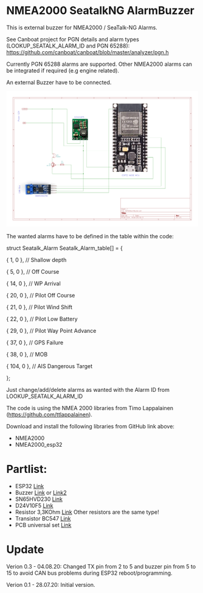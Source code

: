 # NMEA2000 SeatalkNG AlarmBuzzer
This is external buzzer for NMEA2000 / SeaTalk-NG Alarms.

See Canboat project for PGN details and alarm types (LOOKUP_SEATALK_ALARM_ID and PGN 65288): https://github.com/canboat/canboat/blob/master/analyzer/pgn.h

Currently PGN 65288 alarms are supported. Other NMEA2000 alarms can be integrated if required (e.g engine related).

An external Buzzer have to be connected.

![Schematics](https://github.com/AK-Homberger/NMEA2000-SeatalkNG-AlarmBuzzer/blob/master/NMEA2000-AlarmBuzzer.png)

The wanted alarms have to be defined in the table within the code:

struct Seatalk_Alarm Seatalk_Alarm_table[] = {

  { 1,  0 },  // Shallow depth
  
  { 5,  0 },  // Off Course
  
  { 14, 0 },  // WP Arrival
  
  { 20, 0 },  // Pilot Off Course
  
  { 21, 0 },  // Pilot Wind Shift
  
  { 22, 0 },  // Pilot Low Battery
  
  { 29, 0 },  // Pilot Way Point Advance
  
  { 37, 0 },  // GPS Failure
  
  { 38, 0 },  // MOB
  
  { 104, 0 }, // AIS Dangerous Target
  
};

Just change/add/delete alarms as wanted with the Alarm ID from LOOKUP_SEATALK_ALARM_ID

The code is using the NMEA 2000 libraries from Timo Lappalainen (https://github.com/ttlappalainen).

Download and install the following libraries from GitHub link above:

- NMEA2000
- NMEA2000_esp32

# Partlist:

- ESP32 [Link](https://www.amazon.de/AZDelivery-NodeMCU-Development-Nachfolgermodell-ESP8266/dp/B071P98VTG/ref=sxts_sxwds-bia-wc-drs3_0?__mk_de_DE=%C3%85M%C3%85%C5%BD%C3%95%C3%91&cv_ct_cx=ESP32&dchild=1&keywords=ESP32) 
- Buzzer  [Link](https://www.makershop.de/en/module/audio/aktiver-summer/) or [Link2](https://www.conrad.de/de/p/makerfactory-mf-6402168-aktiver-summer-2134056.html)
- SN65HVD230 [Link](https://www.amazon.de/SN65HVD230-Board-Connecting-Communication-Development/dp/B00KM6XMXO/ref=sxts_sxwds-bia-wc-drs1_0?__mk_de_DE=%C3%85M%C3%85%C5%BD%C3%95%C3%91&cv_ct_cx=SN65HVD230&dchild=1&keywords=SN65HVD230&pd_rd_i=B00KM6XMXO&pd_rd_r=0000ea9b-16c8-4bfc-bb40-b71623633214&pd_rd_w=VecN7&pd_rd_wg=VRb2Q&pf_rd_p=578deb70-f9b7-4aa5-9f96-98765f2717c8&pf_rd_r=H8X4ND0GD8MN6WH9H17A&psc=1&qid=1601309172&s=industrial&sr=1-1-5a42e879-3844-4142-9c14-e77fe027c877)
- D24V10F5 [Link](https://eckstein-shop.de/Pololu-5V-1A-Step-Down-Spannungsregler-D24V10F5)
- Resistor 3,3KOhm [Link](https://www.reichelt.de/widerstand-kohleschicht-3-3-kohm-0207-250-mw-5--1-4w-3-3k-p1397.html?search=widerstand+250+mw+3k3) Other resistors are the same type!
- Transistor BC547 [Link](https://www.reichelt.de/bipolartransistor-npn-45v-0-1a-0-5w-to-92-bc-547b-dio-p219082.html?search=BC547)
- PCB universal set [Link](https://www.amazon.de/70Stk-Doppelseitig-Lochrasterplatte-Kit-Lochrasterplatine/dp/B07BDKG68Q/ref=sr_1_6?adgrpid=70589021505&dchild=1&gclid=EAIaIQobChMI07qXtuaN7AIVjentCh3xPg80EAAYASAAEgK_-_D_BwE&hvadid=352809599274&hvdev=c&hvlocphy=9043858&hvnetw=g&hvqmt=e&hvrand=11402952735368332074&hvtargid=kwd-300896600841&hydadcr=26892_1772693&keywords=lochrasterplatine&qid=1601363175&sr=8-6&tag=googhydr08-21)


# Update
Verion 0.3 - 04.08.20: Changed TX pin from 2 to 5 and buzzer pin from 5 to 15 to avoid CAN bus problems during ESP32 reboot/programming.

Verion 0.1 - 28.07.20: Initial version.
